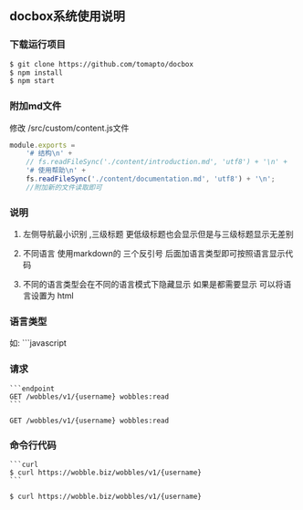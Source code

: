 ## docbox系统使用说明

###  下载运行项目
```html
$ git clone https://github.com/tomapto/docbox
$ npm install
$ npm start
```


### 附加md文件
修改 /src/custom/content.js文件

```javascript
module.exports =
    '# 结构\n' +
    // fs.readFileSync('./content/introduction.md', 'utf8') + '\n' +
    '# 使用帮助\n' +
    fs.readFileSync('./content/documentation.md', 'utf8') + '\n';
    //附加新的文件读取即可
```
### 说明
1. 左侧导航最小识别 ,三级标题 更低级标题也会显示但是与三级标题显示无差别

2. 不同语言 使用markdown的 三个反引号 后面加语言类型即可按照语言显示代码

3. 不同的语言类型会在不同的语言模式下隐藏显示 如果是都需要显示 可以将语言设置为 html


### 语言类型
如:
    ```javascript


### 请求
    ```endpoint
    GET /wobbles/v1/{username} wobbles:read
    ```
```endpoint
GET /wobbles/v1/{username} wobbles:read
```

### 命令行代码
    ```curl
    $ curl https://wobble.biz/wobbles/v1/{username}
    ```


```curl
$ curl https://wobble.biz/wobbles/v1/{username}
```

